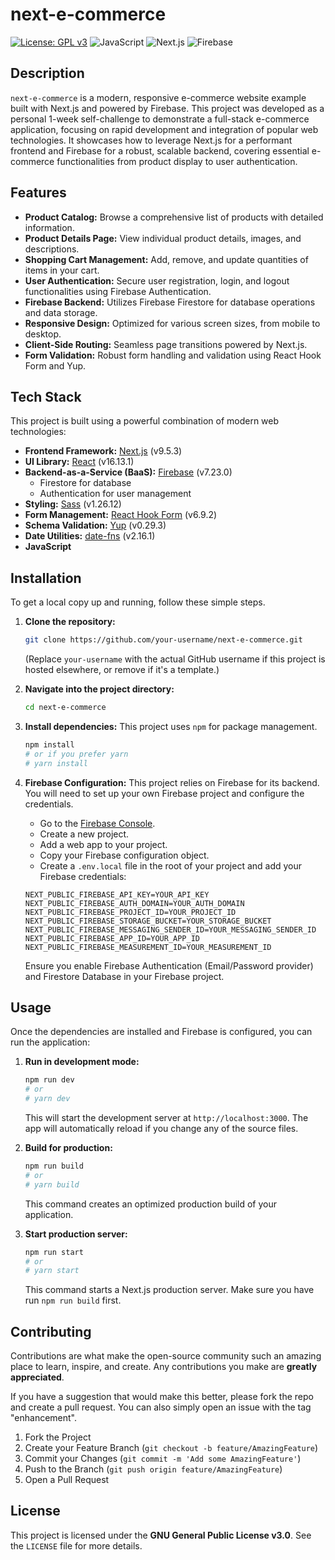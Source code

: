 # next-e-commerce

[![License: GPL v3](https://img.shields.io/badge/License-GPLv3-blue.svg)](https://www.gnu.org/licenses/gpl-3.0)
![JavaScript](https://img.shields.io/badge/language-JavaScript-F7DF1E.svg?style=flat&logo=javascript&logoColor=black)
![Next.js](https://img.shields.io/badge/Next.js-black?style=flat&logo=next.js&logoColor=white)
![Firebase](https://img.shields.io/badge/Firebase-FFCA28?style=flat&logo=firebase&logoColor=black)

## Description

`next-e-commerce` is a modern, responsive e-commerce website example built with Next.js and powered by Firebase. This project was developed as a personal 1-week self-challenge to demonstrate a full-stack e-commerce application, focusing on rapid development and integration of popular web technologies. It showcases how to leverage Next.js for a performant frontend and Firebase for a robust, scalable backend, covering essential e-commerce functionalities from product display to user authentication.

## Features

*   **Product Catalog:** Browse a comprehensive list of products with detailed information.
*   **Product Details Page:** View individual product details, images, and descriptions.
*   **Shopping Cart Management:** Add, remove, and update quantities of items in your cart.
*   **User Authentication:** Secure user registration, login, and logout functionalities using Firebase Authentication.
*   **Firebase Backend:** Utilizes Firebase Firestore for database operations and data storage.
*   **Responsive Design:** Optimized for various screen sizes, from mobile to desktop.
*   **Client-Side Routing:** Seamless page transitions powered by Next.js.
*   **Form Validation:** Robust form handling and validation using React Hook Form and Yup.

## Tech Stack

This project is built using a powerful combination of modern web technologies:

*   **Frontend Framework:** [Next.js](https://nextjs.org/) (v9.5.3)
*   **UI Library:** [React](https://reactjs.org/) (v16.13.1)
*   **Backend-as-a-Service (BaaS):** [Firebase](https://firebase.google.com/) (v7.23.0)
    *   Firestore for database
    *   Authentication for user management
*   **Styling:** [Sass](https://sass-lang.com/) (v1.26.12)
*   **Form Management:** [React Hook Form](https://react-hook-form.com/) (v6.9.2)
*   **Schema Validation:** [Yup](https://github.com/jquense/yup) (v0.29.3)
*   **Date Utilities:** [date-fns](https://date-fns.org/) (v2.16.1)
*   **JavaScript**

## Installation

To get a local copy up and running, follow these simple steps.

1.  **Clone the repository:**
    ```bash
    git clone https://github.com/your-username/next-e-commerce.git
    ```
    (Replace `your-username` with the actual GitHub username if this project is hosted elsewhere, or remove if it's a template.)

2.  **Navigate into the project directory:**
    ```bash
    cd next-e-commerce
    ```

3.  **Install dependencies:**
    This project uses `npm` for package management.
    ```bash
    npm install
    # or if you prefer yarn
    # yarn install
    ```

4.  **Firebase Configuration:**
    This project relies on Firebase for its backend. You will need to set up your own Firebase project and configure the credentials.
    *   Go to the [Firebase Console](https://console.firebase.google.com/).
    *   Create a new project.
    *   Add a web app to your project.
    *   Copy your Firebase configuration object.
    *   Create a `.env.local` file in the root of your project and add your Firebase credentials:

    ```
    NEXT_PUBLIC_FIREBASE_API_KEY=YOUR_API_KEY
    NEXT_PUBLIC_FIREBASE_AUTH_DOMAIN=YOUR_AUTH_DOMAIN
    NEXT_PUBLIC_FIREBASE_PROJECT_ID=YOUR_PROJECT_ID
    NEXT_PUBLIC_FIREBASE_STORAGE_BUCKET=YOUR_STORAGE_BUCKET
    NEXT_PUBLIC_FIREBASE_MESSAGING_SENDER_ID=YOUR_MESSAGING_SENDER_ID
    NEXT_PUBLIC_FIREBASE_APP_ID=YOUR_APP_ID
    NEXT_PUBLIC_FIREBASE_MEASUREMENT_ID=YOUR_MEASUREMENT_ID
    ```
    Ensure you enable Firebase Authentication (Email/Password provider) and Firestore Database in your Firebase project.

## Usage

Once the dependencies are installed and Firebase is configured, you can run the application:

1.  **Run in development mode:**
    ```bash
    npm run dev
    # or
    # yarn dev
    ```
    This will start the development server at `http://localhost:3000`. The app will automatically reload if you change any of the source files.

2.  **Build for production:**
    ```bash
    npm run build
    # or
    # yarn build
    ```
    This command creates an optimized production build of your application.

3.  **Start production server:**
    ```bash
    npm run start
    # or
    # yarn start
    ```
    This command starts a Next.js production server. Make sure you have run `npm run build` first.

## Contributing

Contributions are what make the open-source community such an amazing place to learn, inspire, and create. Any contributions you make are **greatly appreciated**.

If you have a suggestion that would make this better, please fork the repo and create a pull request. You can also simply open an issue with the tag "enhancement".

1.  Fork the Project
2.  Create your Feature Branch (`git checkout -b feature/AmazingFeature`)
3.  Commit your Changes (`git commit -m 'Add some AmazingFeature'`)
4.  Push to the Branch (`git push origin feature/AmazingFeature`)
5.  Open a Pull Request

## License

This project is licensed under the **GNU General Public License v3.0**. See the `LICENSE` file for more details.
